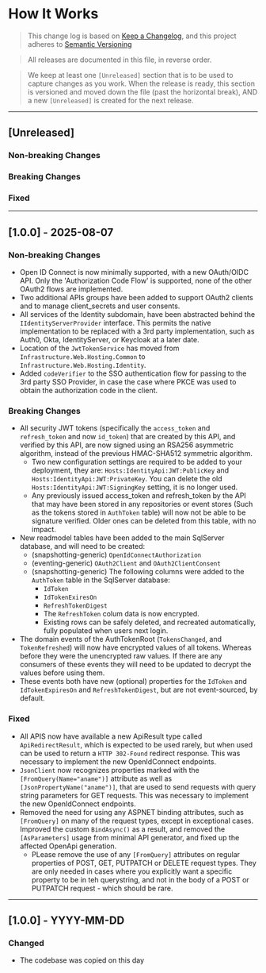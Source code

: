 # How It Works

> This change log is based on [Keep a Changelog](https://keepachangelog.com/en/1.0.0/), and this project adheres to [Semantic Versioning](https://semver.org/spec/v2.0.0.html)

> All releases are documented in this file, in reverse order.

> We keep at least one `[Unreleased]` section that is to be used to capture changes as you work. When the release is ready, this section is versioned and moved down the file (past the horizontal break), AND a new `[Unreleased]` is created for the next release.

---

## [Unreleased]

### Non-breaking Changes

### Breaking Changes

### Fixed

---


## [1.0.0] - 2025-08-07

### Non-breaking Changes
- Open ID Connect is now minimally supported, with a new OAuth/OIDC API. Only the 'Authorization Code Flow' is supported, none of the other OAuth2 flows are implemented.
- Two additional APIs groups have been added to support OAuth2 clients and to manage client_secrets and user consents.
- All services of the Identity subdomain, have been abstracted behind the `IIdentityServerProvider` interface. This permits the native implementation to be replaced with a 3rd party implementation, such as Auth0, Okta, IdentityServer, or Keycloak at a later date.
- Location of the `JwtTokenService` has moved from `Infrastructure.Web.Hosting.Common` to `Infrastructure.Web.Hosting.Identity`.
- Added `codeVerifier` to the SSO authentication flow for passing to the 3rd party SSO Provider, in case the case where PKCE was used to obtain the authorization code in the client.

### Breaking Changes
- All security JWT tokens (specifically the `access_token` and `refresh_token` and now `id_token`) that are created by this API, and verified by this API, are now signed using an RSA256 asymmetric algorithm, instead of the previous HMAC-SHA512 symmetric algorithm.
  - Two new configuration settings are required to be added to your deployment, they are: `Hosts:IdentityApi:JWT:PublicKey` and `Hosts:IdentityApi:JWT:PrivateKey`. You can delete the old `Hosts:IdentityApi:JWT:SigningKey` setting, it is no longer used.
  - Any previously issued access_token and refresh_token by the API that may have been stored in any repositories or event stores (Such as the tokens stored in `AuthToken` table) will now not be able to be signature verified. Older ones can be deleted from this table, with no impact.
- New readmodel tables have been added to the main SqlServer database, and will need to be created:
  - (snapshotting-generic) `OpenIdConnectAuthorization`
  - (eventing-generic) `OAuth2Client` and `OAuth2ClientConsent`
  - (snapshotting-generic) The following columns were added to the `AuthToken` table in the SqlServer database:
    - `IdToken`
    - `IdTokenExiresOn`
    - `RefreshTokenDigest`
    - The `RefreshToken` colum data is now encrypted.
    - Existing rows can be safely deleted, and recreated automatically, fully populated when users next login. 
- The domain events of the AuthTokenRoot (`TokensChanged`, and `TokenRefreshed`) will now have encrypted values of all tokens. Whereas before they were the unencrypted raw values. If there are any consumers of these events they will need to be updated to decrypt the values before using them.
- These events both have new (optional) properties for the `IdToken` and `IdTokenExpiresOn` and `RefreshTokenDigest`, but are not event-sourced, by default.

### Fixed
- All APIS now have available a new ApiResult type called `ApiRedirectResult`, which is expected to be used rarely, but when used can be used to return a `HTTP 302-Found` redirect response. This was necessary to implement the new OpenIdConnect endpoints.
- `JsonClient` now recognizes properties marked with the `[FromQuery(Name="aname")]` attribute as well as `[JsonPropertyName("aname")]`, that are used to send requests with query string parameters for GET requests. This was necessary to implement the new OpenIdConnect endpoints.
- Removed the need for using any ASPNET binding attributes, such as `[FromQuery]` on many of the request types, except in exceptional cases. Improved the custom `BindAsync()` as a result, and removed the `[AsParameters]` usage from minimal API generator, and fixed up the affected OpenApi generation.
  - PLease remove the use of any `[FromQuery]` attributes on regular properties of POST, GET, PUTPATCH or DELETE request types. They are only needed in cases where you explicitly want a specific property to be in teh querystring, and not in the body of a POST or PUTPATCH request - which should be rare.

---

## [1.0.0] - YYYY-MM-DD

### Changed

- The codebase was copied on this day
